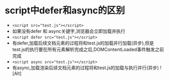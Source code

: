 # script中defer和async的区别
- ``<script src="test.js"></script>``
- 如果没有defer 和 async关键字,浏览器会立即加载并执行
- ``<script defer src="test.js"></script>``
- 有defer,加载后续文档元素的过程将和test.js的加载并行加载(异步),但是test.js的执行要在所有元素解析完成之后,DOMContentLoaded事件触发之前完成
- ``<script async src="test.js"></script>``
- 有async,加载渲染后续文档元素的过程将和test.js的加载与执行并行(异步)
![Alt]